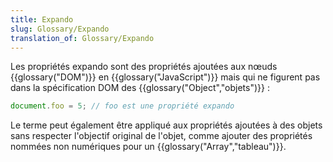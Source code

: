 ```yaml
---
title: Expando
slug: Glossary/Expando
translation_of: Glossary/Expando
---
```


Les propriétés expando sont des propriétés ajoutées aux nœuds {{glossary("DOM")}} en {{glossary("JavaScript")}} mais qui ne figurent pas dans la spécification DOM des {{glossary("Object","objets")}} :

```js
document.foo = 5; // foo est une propriété expando
```

Le terme peut également être appliqué aux propriétés ajoutées à des objets sans respecter l'objectif original de l'objet, comme ajouter des propriétés nommées non numériques pour un {{glossary("Array","tableau")}}.
